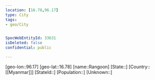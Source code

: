 ```yaml
---
location: [16.78,96.17]
type: City
tags:
- geo/City


SpocWebEntityId: 33631
isDeleted: false
confidential: public

---
```

[geo-lon::96.17]
[geo-lat::16.78]
[name::Rangoon]
[State::]
[Country::[[Myanmar]]]
[StateId::]
[Population::]
[Unknown::]

